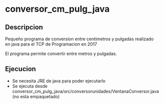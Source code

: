 # conversor_cm_pulg_java

## Descripcion
Pequeño programa de conversion entre centimetros y pulgadas realizado en java para el TCP de Programacion en 2017

El programa permite convertir entre metros y pulgadas.

## Ejecucion
- Se necesita JRE de java para poder ejecutarlo
- Se ejecuta desde conversor_cm_pulg_java/src/conversorunidades/VentanaConversor.java (no esta empaquetado)
